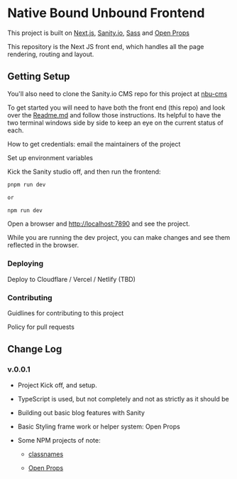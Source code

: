 
# Native Bound Unbound Frontend

This project is built on [Next.js](https://nextjs.org/), [Sanity.io](https://www.sanity.io/), [Sass](https://sass-lang.com) and [Open Props](https://open-props.style/)

This repository is the Next JS front end, which handles all the page rendering, routing and layout.

## Getting Setup

You'll also need to clone the Sanity.io CMS repo for this project at [nbu-cms](https://github.com/ricardoom/nbu-cms)

To get started you will need to have both the front end (this repo) and look over the [Readme.md](https://github.com/ricardoom/nbu-cms/blob/main/README.md) and follow those instructions. Its helpful to have the two terminal windows side by side to keep an eye on the current status of each.

How to get credentials: email the maintainers of the project

Set up environment variables

Kick the Sanity studio off, and then run the frontend:

```bash
pnpm run dev

or

npm run dev
```

Open a browser and [http://localhost:7890](http://localhost:7890) and see the project.

While you are running the dev project, you can make changes and see them reflected in the browser.

### Deploying

Deploy to Cloudflare / Vercel / Netlify (TBD)

### Contributing

Guidlines for contributing to this project

Policy for pull requests

## Change Log

### v.0.0.1

- Project Kick off, and setup.

- TypeScript is used, but not completely and not as strictly as it should be

- Building out basic blog features with Sanity

- Basic Styling frame work or helper system: Open Props

- Some NPM projects of note:

  - [classnames](https://www.npmjs.com/package/classnames)

  - [Open Props](https://open-props.style/)
